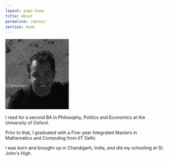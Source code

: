 ```yaml
---
layout: page-home
title: About
permalink: /about/
section: Home
---
```

<img class='inset right' src='/1.jpg' title='Piyush Ahuja' width='200px'  /> 

I read for a second BA in Philosophy, Politics and Economics at the University of Oxford. 

Prior to that, I graduated with a Five-year Integrated Masters in  Mathematics and Computing from IIT Delhi. 

I was born and brought-up in Chandigarh, India, and did my schooling at St. John's High.




